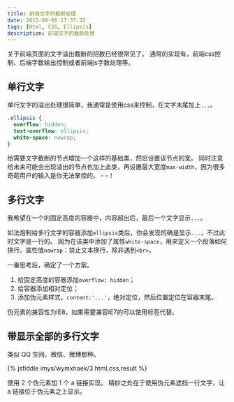 ```yaml
---
title: 前端文字的截断处理
date: 2015-09-06 17:37:32
tags: [Html, CSS, Ellipsis]
description: 前端文字的截断处理
---
```

关于前端页面的文字溢出截断的招数已经很常见了。
通常的实现有，前端css控制、后端字数输出控制或者前端js字数处理等。

<!-- more -->

## 单行文字

单行文字的溢出处理很简单，我通常是使用css来控制，在文字末尾加上`...`。

```css
.ellipsis {
  overflow: hidden;
  text-overflow: ellipsis;
  white-space: nowrap;
}
```

给需要文字截断的节点增加一个这样的基础类，然后设置该节点的宽。
同时注意给未来可能会出现溢出的节点也加上此类，再设置最大宽度`max-width`，因为很多奇葩用户的输入是你无法掌控的。 - -！

## 多行文字

我希望在一个的固定高度的容器中，内容超出后，最后一个文字显示`...`。

如法炮制给多行文字的容器添加`ellipsis`类后，你会发现的确是显示`...`，不过此时文字是一行的。
因为在该类中添加了属性`white-space`，用来定义一个段落如何换行。属性值`nowrap`：禁止文本换行，除非遇到`<br>`。

一番思考后，确定了一个方案。

1. 给固定高度的容器添加`overflow: hidden`；
2. 给容器添加相对定位；
3. 添加伪元素样式，`content:'...'`，绝对定位，然后位置定位在容器末尾。

伪元素的兼容性为IE8，如果需要兼容IE7的可以使用标签代替。

##  带显示全部的多行文字

类似 QQ 空间、微信、微博那种。

{% jsfiddle imys/wymxhaek/3 html,css,result %}

使用 2 个伪元素加 1 个 a 链接实现。
精妙之处在于使用伪元素遮挡一行文字，让 a 链接位于伪元素之上显示。
